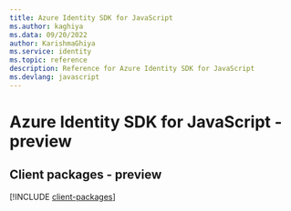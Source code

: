 ```yaml
---
title: Azure Identity SDK for JavaScript
ms.author: kaghiya
ms.data: 09/20/2022
author: KarishmaGhiya
ms.service: identity
ms.topic: reference
description: Reference for Azure Identity SDK for JavaScript
ms.devlang: javascript
---
```

# Azure Identity SDK for JavaScript - preview

## Client packages - preview
[!INCLUDE [client-packages](identity-client-index.md)]
